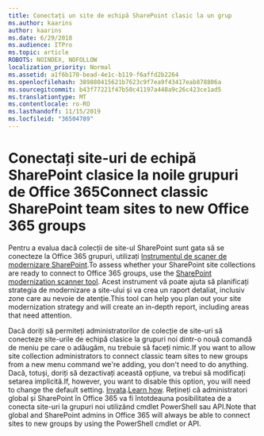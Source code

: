 ```yaml
---
title: Conectați un site de echipă SharePoint clasic la un grup
ms.author: kaarins
author: kaarins
ms.date: 6/29/2018
ms.audience: ITPro
ms.topic: article
ROBOTS: NOINDEX, NOFOLLOW
localization_priority: Normal
ms.assetid: a1f6b170-bead-4e1c-b119-f6affd2b2264
ms.openlocfilehash: 389880415621b7623c9f7ea9f43417eab878806a
ms.sourcegitcommit: b43f77221f47b50c41197a448a9c26c423ce1ad5
ms.translationtype: MT
ms.contentlocale: ro-RO
ms.lasthandoff: 11/15/2019
ms.locfileid: "36504789"
---
```

# <a name="connect-classic-sharepoint-team-sites-to-new-office-365-groups"></a><span data-ttu-id="3c1d1-102">Conectați site-uri de echipă SharePoint clasice la noile grupuri de Office 365</span><span class="sxs-lookup"><span data-stu-id="3c1d1-102">Connect classic SharePoint team sites to new Office 365 groups</span></span>

<span data-ttu-id="3c1d1-103">Pentru a evalua dacă colecții de site-ul SharePoint sunt gata să se conecteze la Office 365 grupuri, utilizați [Instrumentul de scaner de modernizare SharePoint](https://go.microsoft.com/fwlink/?linkid=873066).</span><span class="sxs-lookup"><span data-stu-id="3c1d1-103">To assess whether your SharePoint site collections are ready to connect to Office 365 groups, use the [SharePoint modernization scanner tool](https://go.microsoft.com/fwlink/?linkid=873066).</span></span> <span data-ttu-id="3c1d1-104">Acest instrument vă poate ajuta să planificați strategia de modernizare a site-ului și va crea un raport detaliat, inclusiv zone care au nevoie de atenție.</span><span class="sxs-lookup"><span data-stu-id="3c1d1-104">This tool can help you plan out your site modernization strategy and will create an in-depth report, including areas that need attention.</span></span>
  
<span data-ttu-id="3c1d1-105">Dacă doriți să permiteți administratorilor de colecție de site-uri să conecteze site-urile de echipă clasice la grupuri noi dintr-o nouă comandă de meniu pe care o adăugăm, nu trebuie să faceți nimic.</span><span class="sxs-lookup"><span data-stu-id="3c1d1-105">If you want to allow site collection administrators to connect classic team sites to new groups from a new menu command we're adding, you don't need to do anything.</span></span> <span data-ttu-id="3c1d1-106">Dacă, totuși, doriți să dezactivați această opțiune, va trebui să modificați setarea implicită.</span><span class="sxs-lookup"><span data-stu-id="3c1d1-106">If, however, you want to disable this option, you will need to change the default setting.</span></span> <span data-ttu-id="3c1d1-107">[Invata](https://go.microsoft.com/fwlink/?linkid=2004316).</span><span class="sxs-lookup"><span data-stu-id="3c1d1-107">[Learn how](https://go.microsoft.com/fwlink/?linkid=2004316).</span></span> <span data-ttu-id="3c1d1-108">Rețineți că administratori global și SharePoint în Office 365 va fi întotdeauna posibilitatea de a conecta site-uri la grupuri noi utilizând cmdlet PowerShell sau API.</span><span class="sxs-lookup"><span data-stu-id="3c1d1-108">Note that global and SharePoint admins in Office 365 will always be able to connect sites to new groups by using the PowerShell cmdlet or API.</span></span>
  

